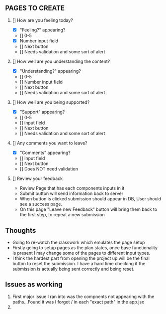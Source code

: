 ## PAGES TO CREATE 

1. [] How are you feeling today? 
    - [x] "Feeling?" appearing?
    - [] 0-5 
    - [x] Number input field
    - [] Next button
    - [] Needs validation and some sort of alert 

2. [] How well are you understanding the content?
    - [x] "Understanding?" appearing?
    - [] 0-5
    - [] Number input field
    - [] Next button 
    - [] Needs validation and some sort of alert 

3. [] How well are you being supported? 
    - [x] "Support" appearing?
    - [] 0-5 
    - [] input field 
    - [] Next button 
    - [] Needs validation and some sort of alert 

4. [] Any comments you want to leave? 
    - [x] "Comments" appearing?
    - [] Input field 
    - [] Next button 
    - [] Does NOT need validation 

5. [] Review your feedback   
    - Review Page that has each components inputs in it 
    - Submit button will send information back to server 
    - When button is clicked submission should appear in DB, User should see a success page. 
    - On this page "Leave new Feedback" button will bring them back to the first step, to repeat a new submission


## Thoughts 

 - Going to re-watch the classwork which emulates the page setup
 - Firstly going to setup pages as the plan states, once base functionality is present I may change some of the pages to different input types. 
 - I think the hardest part from opening the project up will be the final button to reset the submission. I have a hard time checking if the submission is actually being sent correctly and being reset. 

 ## Issues as working

 1. First major issue I ran into was the compnents not appearing with the paths...Found it was I forgot / in each "exact path" in the app.jsx 
 2. 


